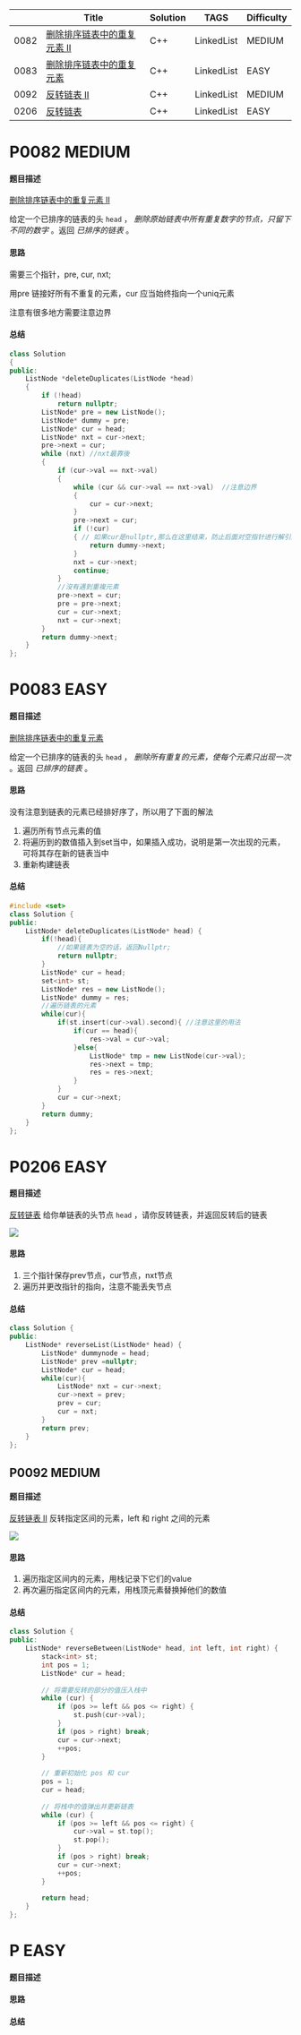 

|      | Title                                                        | Solution | TAGS       | Difficulty |
| ---- | ------------------------------------------------------------ | -------- | ---------- | ---------- |
| 0082 | [删除排序链表中的重复元素 II](https://leetcode.cn/problems/remove-duplicates-from-sorted-list-ii/) | C++      | LinkedList | MEDIUM     |
| 0083 | [删除排序链表中的重复元素](https://leetcode.cn/problems/remove-duplicates-from-sorted-list/) | C++      | LinkedList | EASY       |
| 0092 | [反转链表 II](https://leetcode.cn/problems/reverse-linked-list-ii/) | C++      | LinkedList | MEDIUM     |
| 0206 | [反转链表](https://leetcode.cn/problems/reverse-linked-list/) | C++      | LinkedList | EASY       |



# P0082 MEDIUM

#### 题目描述

[删除排序链表中的重复元素 II](https://leetcode.cn/problems/remove-duplicates-from-sorted-list-ii/) 

给定一个已排序的链表的头 `head` ， *删除原始链表中所有重复数字的节点，只留下不同的数字* 。返回 *已排序的链表* 。

#### 思路

需要三个指针，pre, cur, nxt; 

用pre 链接好所有不重复的元素，cur 应当始终指向一个uniq元素

注意有很多地方需要注意边界

#### 总结

```c++
class Solution
{
public:
    ListNode *deleteDuplicates(ListNode *head)
    {
        if (!head)
            return nullptr;
        ListNode* pre = new ListNode();
        ListNode* dummy = pre;
        ListNode* cur = head;
        ListNode* nxt = cur->next;
        pre->next = cur;
        while (nxt) //nxt最靠後
        {
            if (cur->val == nxt->val)
            {
                while (cur && cur->val == nxt->val)  //注意边界
                {
                    cur = cur->next;
                }
                pre->next = cur;
                if (!cur)
                { // 如果cur是nullptr,那么在这里结束，防止后面对空指针进行解引用
                    return dummy->next;
                }
                nxt = cur->next;
                continue;
            }
            //沒有遇到重複元素
            pre->next = cur;
            pre = pre->next;
            cur = cur->next;
            nxt = cur->next;
        }
        return dummy->next;
    }
};
```



# P0083 EASY

#### 题目描述

[删除排序链表中的重复元素](https://leetcode.cn/problems/remove-duplicates-from-sorted-list/)

给定一个已排序的链表的头 `head` ， *删除所有重复的元素，使每个元素只出现一次* 。返回 *已排序的链表* 。

#### 思路

没有注意到链表的元素已经排好序了，所以用了下面的解法

1. 遍历所有节点元素的值
2. 将遍历到的数值插入到set当中，如果插入成功，说明是第一次出现的元素，可将其存在新的链表当中
3. 重新构建链表

#### 总结

```c++
#include <set>
class Solution {
public:
    ListNode* deleteDuplicates(ListNode* head) {
        if(!head){
            //如果链表为空的话，返回Nullptr;
            return nullptr;
        }
        ListNode* cur = head;
        set<int> st;
        ListNode* res = new ListNode();
        ListNode* dummy = res;
        //遍历链表的元素
        while(cur){
            if(st.insert(cur->val).second){ //注意这里的用法
                if(cur == head){
                    res->val = cur->val;
                }else{
                    ListNode* tmp = new ListNode(cur->val);
                    res->next = tmp;
                    res = res->next;
                }
            }
            cur = cur->next;
        }
        return dummy;
    }
};
```



# P0206 EASY

#### 题目描述

[反转链表](https://leetcode.cn/problems/reverse-linked-list/) 给你单链表的头节点 `head` ，请你反转链表，并返回反转后的链表

![](https://assets.leetcode.com/uploads/2021/02/19/rev1ex1.jpg)

#### 思路

1. 三个指针保存prev节点，cur节点，nxt节点
2. 遍历并更改指针的指向，注意不能丢失节点

#### 总结

```c++
class Solution {
public:
    ListNode* reverseList(ListNode* head) {
        ListNode* dummynode = head;
        ListNode* prev =nullptr;
        ListNode* cur = head;
        while(cur){
            ListNode* nxt = cur->next;
            cur->next = prev;
            prev = cur;
            cur = nxt;
        }
        return prev;
    }
};
```



## P0092 MEDIUM

#### 题目描述

[反转链表 II](https://leetcode.cn/problems/reverse-linked-list-ii/) 反转指定区间的元素，left 和 right 之间的元素

![](https://assets.leetcode.com/uploads/2021/02/19/rev2ex2.jpg)

#### 思路

1. 遍历指定区间内的元素，用栈记录下它们的value
2. 再次遍历指定区间内的元素，用栈顶元素替换掉他们的数值

#### 总结

```C++
class Solution {
public:
    ListNode* reverseBetween(ListNode* head, int left, int right) {
        stack<int> st;
        int pos = 1;
        ListNode* cur = head;
        
        // 将需要反转的部分的值压入栈中
        while (cur) {
            if (pos >= left && pos <= right) {
                st.push(cur->val);
            }
            if (pos > right) break;
            cur = cur->next;
            ++pos;
        }
        
        // 重新初始化 pos 和 cur
        pos = 1;
        cur = head;
        
        // 将栈中的值弹出并更新链表
        while (cur) {
            if (pos >= left && pos <= right) {
                cur->val = st.top();
                st.pop();
            }
            if (pos > right) break;
            cur = cur->next;
            ++pos;
        }
        
        return head;
    }
};
```





# P EASY

#### 题目描述

#### 思路

#### 总结
